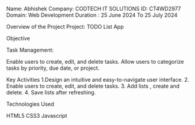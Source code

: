 Name: Abhishek
Company: CODTECH IT SOLUTIONS
ID: CT4WD2977
Domain: Web Development
Duration : 25 June 2024 To 25 July 2024

Overview of the Project
Project: TODO List App

Objective

Task Management:

Enable users to create, edit, and delete tasks.
Allow users to categorize tasks by priority, due date, or project.


Key Activities
1.Design an intuitive and easy-to-navigate user interface.
2. Enable users to create, edit, and delete tasks.
3. Add lists , create and delete.
4. Save lists after refreshing.

Technologies Used

HTML5
CSS3
Javascript

